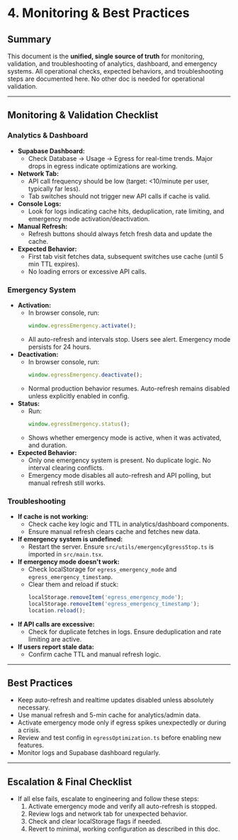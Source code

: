 # 4. Monitoring & Best Practices

## Summary
This document is the **unified, single source of truth** for monitoring, validation, and troubleshooting of analytics, dashboard, and emergency systems. All operational checks, expected behaviors, and troubleshooting steps are documented here. No other doc is needed for operational validation.

---

## Monitoring & Validation Checklist

### Analytics & Dashboard
- **Supabase Dashboard:**
  - Check Database → Usage → Egress for real-time trends. Major drops in egress indicate optimizations are working.
- **Network Tab:**
  - API call frequency should be low (target: <10/minute per user, typically far less).
  - Tab switches should not trigger new API calls if cache is valid.
- **Console Logs:**
  - Look for logs indicating cache hits, deduplication, rate limiting, and emergency mode activation/deactivation.
- **Manual Refresh:**
  - Refresh buttons should always fetch fresh data and update the cache.
- **Expected Behavior:**
  - First tab visit fetches data, subsequent switches use cache (until 5 min TTL expires).
  - No loading errors or excessive API calls.

### Emergency System
- **Activation:**
  - In browser console, run:
    ```js
    window.egressEmergency.activate();
    ```
  - All auto-refresh and intervals stop. Users see alert. Emergency mode persists for 24 hours.
- **Deactivation:**
  - In browser console, run:
    ```js
    window.egressEmergency.deactivate();
    ```
  - Normal production behavior resumes. Auto-refresh remains disabled unless explicitly enabled in config.
- **Status:**
  - Run:
    ```js
    window.egressEmergency.status();
    ```
  - Shows whether emergency mode is active, when it was activated, and duration.
- **Expected Behavior:**
  - Only one emergency system is present. No duplicate logic. No interval clearing conflicts.
  - Emergency mode disables all auto-refresh and API polling, but manual refresh still works.

### Troubleshooting
- **If cache is not working:**
  - Check cache key logic and TTL in analytics/dashboard components.
  - Ensure manual refresh clears cache and fetches new data.
- **If emergency system is undefined:**
  - Restart the server. Ensure `src/utils/emergencyEgressStop.ts` is imported in `src/main.tsx`.
- **If emergency mode doesn't work:**
  - Check localStorage for `egress_emergency_mode` and `egress_emergency_timestamp`.
  - Clear them and reload if stuck:
    ```js
    localStorage.removeItem('egress_emergency_mode');
    localStorage.removeItem('egress_emergency_timestamp');
    location.reload();
    ```
- **If API calls are excessive:**
  - Check for duplicate fetches in logs. Ensure deduplication and rate limiting are active.
- **If users report stale data:**
  - Confirm cache TTL and manual refresh logic.

---

## Best Practices
- Keep auto-refresh and realtime updates disabled unless absolutely necessary.
- Use manual refresh and 5-min cache for analytics/admin data.
- Activate emergency mode only if egress spikes unexpectedly or during a crisis.
- Review and test config in `egressOptimization.ts` before enabling new features.
- Monitor logs and Supabase dashboard regularly.

---

## Escalation & Final Checklist
- If all else fails, escalate to engineering and follow these steps:
  1. Activate emergency mode and verify all auto-refresh is stopped.
  2. Review logs and network tab for unexpected behavior.
  3. Check and clear localStorage flags if needed.
  4. Revert to minimal, working configuration as described in this doc.
